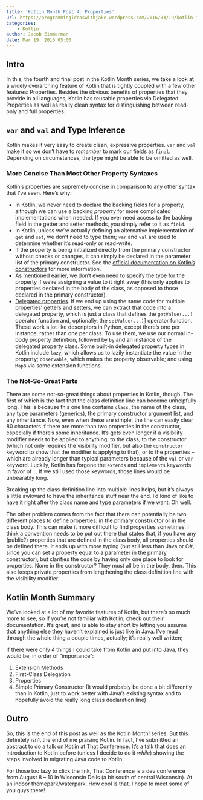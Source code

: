 ```yaml
---
title: 'Kotlin Month Post 4: Properties'
url: https://programmingideaswithjake.wordpress.com/2016/03/19/kotlin-month-post-4-properties/
categories:
    - Kotlin
author: Jacob Zimmerman
date: Mar 19, 2016 05:00
---
```

## **Intro**

In this, the fourth and final post in the Kotlin Month series, we take a look at a widely overarching feature of Kotlin that is tightly coupled with a few other features: Properties. Besides the obvious benefits of properties that they provide in all languages, Kotlin has reusable properties via Delegated Properties as well as really clean syntax for distinguishing between read-only and full properties.

## **`var` and `val` and Type Inference**

Kotlin makes it very easy to create clean, expressive properties. `var` and `val` make it so we don’t have to _remember_ to mark our fields as `final`. Depending on circumstances, the type might be able to be omitted as well.

### **More Concise Than Most Other Property Syntaxes**

Kotlin’s properties are supremely concise in comparison to any other syntax that I’ve seen. Here’s why:

* In Kotlin, we never need to declare the backing fields for a property, although we can use a backing _property_ for more complicated implementations when needed. If you ever need access to the backing field in the getter and setter methods, you simply refer to it as `field`.
* In Kotlin, unless we’re actually defining an alternative implementation of `get` and `set`, we don’t need to type them; `var` and `val` are used to determine whether it’s read-only or read-write.
* If the property is being initialized directly from the primary constructor without checks or changes, it can simply be declared in the parameter list of the primary constructor. See the [official documentation on Kotlin’s constructors](https://kotlinlang.org/docs/reference/classes.html#constructors) for more information.
* As mentioned earlier, we don’t even need to specify the type for the property if we’re assigning a value to it right away (this only applies to properties declared in the body of the class, as opposed to those declared in the primary constructor).
* [Delegated properties](https://kotlinlang.org/docs/reference/delegated-properties.html). If we end up using the same code for multiple properties’ getters and setters, we can extract that code into a delegated property, which is just a class that defines the `getValue(...)` operator function and, optionally, the `setValue(...)`] operator function. These work a lot like descriptors in Python, except there’s one per instance, rather than one per class. To use them, we use our normal in-body property definition, followed by `by` and an instance of the delegated property class. Some built-in delegated property types in Kotlin include `lazy`, which allows us to lazily instantiate the value in the property; `observable`, which makes the property observable; and using `Map`s via some extension functions.

### **The Not-So-Great Parts**

There are some not-so-great things about properties in Kotlin, though. The first of which is the fact that the class definition line can become unhelpfully long. This is because this one line contains `class`, the name of the class, any type parameters (generics), the primary constructor argument list, and any inheritance. Now, even when these are simple, the line can easily clear 80 characters if there are more than two properties in the constructor, especially if there’s some inheritance. It’s gets even longer if a visibility modifier needs to be applied to anything; to the class, to the constructor (which not only requires the visibility modifier, but also the `constructor` keyword to show that the modifier is applying to that), or to the properties – which are already longer than typical parameters because of the `val` or `var` keyword. Luckily, Kotlin has forgone the `extends` and `implements` keywords in favor of `:`. If we still used those keywords, those lines would be unbearably long.

Breaking up the class definition line into multiple lines helps, but it’s always a little awkward to have the inheritance stuff near the end. I’d kind of like to have it right after the class name and type parameters if we want. Oh well.

The other problem comes from the fact that there can potentially be two different places to define properties: in the primary constructor or in the class body. This can make it more difficult to find properties sometimes. I think a convention needs to be put out there that states that, if you have any (public?) properties that are defined in the class body, all properties should be defined there. It ends up with more typing (but still less than Java or C#, since you can set a property equal to a parameter in the primary constructor), but clarifies the code by having only one place to look for properties. None in the constructor? They must all be in the body, then. This also keeps private properties from lengthening the class definition line with the visibility modifier.

## **Kotlin Month Summary**

We’ve looked at a lot of my favorite features of Kotlin, but there’s so much more to see, so if you’re not familiar with Kotlin, check out their documentation. It’s great, and is able to stay short by letting you assume that anything else they haven’t explained is just like in Java. I’ve read through the whole thing a couple times, actually; it’s really well written;

If there were only 4 things I could take from Kotlin and put into Java, they would be, in order of “importance”:

1.  Extension Methods
2.  First-Class Delegation
3.  Properties
4.  Simple Primary Constructor (It would probably be done a bit differently than in Kotlin, just to work better with Java’s existing syntax and to hopefully avoid the really long class declaration line)

## **Outro**

So, this is the end of this post as well as the Kotlin Month! series. But this definitely isn’t the end of me praising Kotlin. In fact, I’ve submitted an abstract to do a talk on Kotlin at [That Conference](https://www.thatconference.com/). It’s a talk that does an introduction to Kotlin before (unless I decide to do it _while_) showing the steps involved in migrating Java code to Kotlin.

For those too lazy to click the link, That Conference is a dev conference from August 8 – 10 in Wisconsin Dells (a bit south of central Wisconsin). At an indoor themepark/waterpark. How cool is that. I hope to meet some of you guys there!
